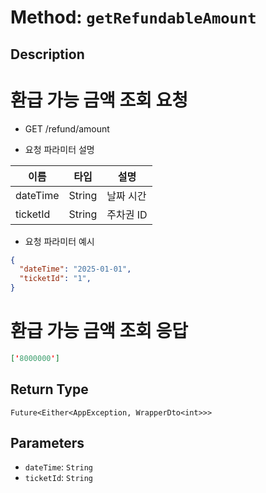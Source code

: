 # Method: `getRefundableAmount`

## Description

# 환급 가능 금액 조회 요청

 - GET /refund/amount

 - 요청 파라미터 설명

  |이름|타입|설명|
  |-|-|-|
  |dateTime|String|날짜 시간|
  |ticketId|String|주차권 ID|

 - 요청 파라미터 예시

 ```json
 {
   "dateTime": "2025-01-01",
   "ticketId": "1",
 }
 ```

 # 환급 가능 금액 조회 응답

 ```json
 ['8000000']
 ```

## Return Type
`Future<Either<AppException, WrapperDto<int>>>`

## Parameters

- `dateTime`: `String`
- `ticketId`: `String`
